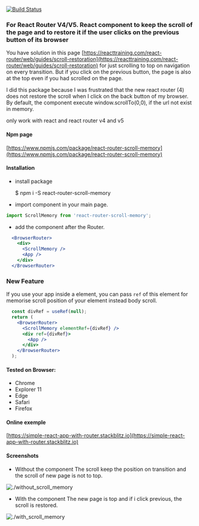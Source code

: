 [![Build Status](https://travis-ci.org/ipatate/react-router-scroll-memory.svg?branch=master)](https://travis-ci.org/ipatate/react-router-scroll-memory)

### For React Router V4/V5. React component to keep the scroll of the page and to restore it if the user clicks on the previous button of its browser

You have solution in this page [https://reacttraining.com/react-router/web/guides/scroll-restoration](https://reacttraining.com/react-router/web/guides/scroll-restoration) for just scrolling to top on navigation on every transition. But if you click on the previous button, the page is also at the top even if you had scrolled on the page.

I did this package because I was frustrated that the new react router (4) does not restore the scroll when I click on the back button of my browser. By default, the component execute window.scrollTo(0,0), if the url not exist in memory.

only work with react and react router v4 and v5

#### Npm page

[https://www.npmjs.com/package/react-router-scroll-memory](https://www.npmjs.com/package/react-router-scroll-memory)

#### Installation

 * install package

    $ npm i -S react-router-scroll-memory




 * import component in your main page.

```javascript
import ScrollMemory from 'react-router-scroll-memory';
````

* add the component after the Router.

```jsx
  <BrowserRouter>
    <div>
      <ScrollMemory />
      <App />
    </div>
  </BrowserRouter>
```

### New Feature

If you use your app inside a element, you can pass `ref` of this element for memorise scroll position of your element instead body scroll.

```jsx
  const divRef = useRef(null);
  return (
    <BrowserRouter>
      <ScrollMemory elementRef={divRef} />
      <div ref={divRef}>
        <App />
      </div>
    </BrowserRouter>
  );
```

#### Tested on Browser:

* Chrome
* Explorer 11
* Edge
* Safari
* Firefox

#### Online exemple

[https://simple-react-app-with-router.stackblitz.io](https://simple-react-app-with-router.stackblitz.io)

#### Screenshots
* Without the component
The scroll keep the position on transition and the scroll of new page is not to top.

![./without_scroll_memory](./without_scroll.gif)

* With the component
The new page is top and if i click previous, the scroll is restored.

![./with_scroll_memory](./with_scroll.gif)